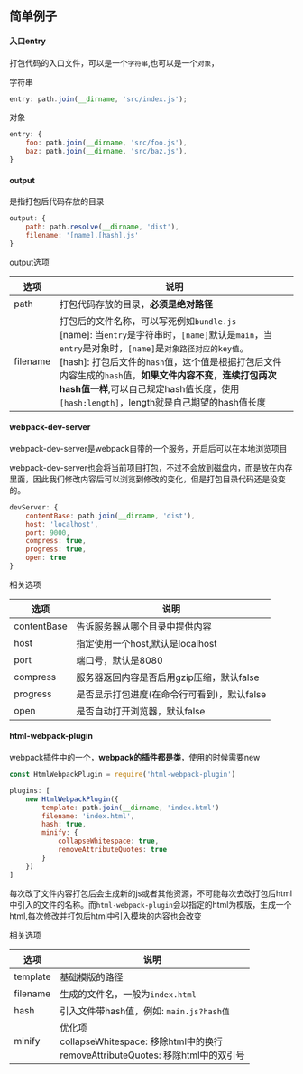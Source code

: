 ## 简单例子

#### 入口entry

打包代码的入口文件，可以是一个`字符串`,也可以是一个`对象`，

字符串

```javascript
entry: path.join(__dirname, 'src/index.js');
```
对象

```javascript
entry: {
    foo: path.join(__dirname, 'src/foo.js'),
    baz: path.join(__dirname, 'src/baz.js'),
}
```

#### output

是指打包后代码存放的目录

```javascript
output: {
    path: path.resolve(__dirname, 'dist'),
    filename: '[name].[hash].js'
}
```
output选项

|选项|说明|
|--|--|
|path|打包代码存放的目录，**必须是绝对路径**|
|filename|打包后的文件名称，可以写死例如`bundle.js`<br>[name]: 当`entry`是字符串时，`[name]`默认是`main`，当`entry`是对象时，`[name]`是`对象路径对应的key值`。<br>[hash]: 打包后文件的`hash`值，这个值是根据打包后文件内容生成的`hash`值，**如果文件内容不变，连续打包两次hash值一样**,可以自己规定hash值长度，使用`[hash:length]`，length就是自己期望的hash值长度|

#### webpack-dev-server

webpack-dev-server是webpack自带的一个服务，开启后可以在本地浏览项目

webpack-dev-server也会将当前项目打包，不过不会放到磁盘内，而是放在内存里面，因此我们修改内容后可以浏览到修改的变化，但是打包目录代码还是没变的。

```javascript
devServer: {
    contentBase: path.join(__dirname, 'dist'),
    host: 'localhost',
    port: 9000,
    compress: true,
    progress: true,
    open: true
}
```

相关选项

|选项|说明|
|--|--|
|contentBase|告诉服务器从哪个目录中提供内容|
|host|指定使用一个host,默认是localhost|
|port|端口号，默认是8080|
|compress|服务器返回内容是否启用gzip压缩，默认false|
|progress|是否显示打包进度(在命令行可看到)，默认false|
|open|是否自动打开浏览器，默认false|

#### html-webpack-plugin

webpack插件中的一个，**webpack的插件都是类**，使用的时候需要new

```javascript
const HtmlWebpackPlugin = require('html-webpack-plugin')

plugins: [
    new HtmlWebpackPlugin({
        template: path.join(__dirname, 'index.html')
        filename: 'index.html',
        hash: true,
        minify: {
            collapseWhitespace: true,
            removeAttributeQuotes: true
        }
    })
]
```

每次改了文件内容打包后会生成新的js或者其他资源，不可能每次去改打包后html中引入的文件的名称。而`html-webpack-plugin`会以指定的html为模版，生成一个html,每次修改并打包后html中引入模块的内容也会改变

相关选项

|选项|说明|
|--|--|
|template|基础模版的路径|
|filename|生成的文件名，一般为`index.html`|
|hash|引入文件带hash值，例如: `main.js?hash值`|
|minify|优化项<br>collapseWhitespace: 移除html中的换行<br>removeAttributeQuotes: 移除html中的双引号|
